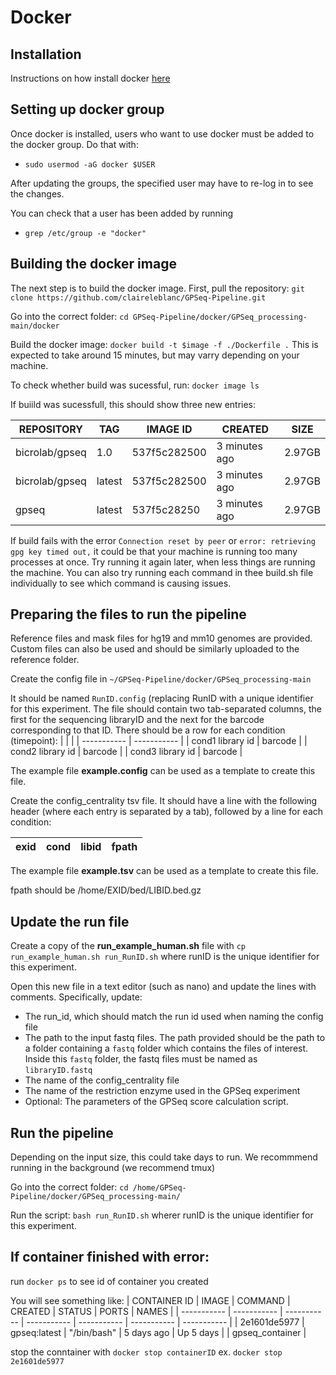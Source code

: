 # Docker

## Installation

Instructions on how install docker [here](https://docs.docker.com/engine/install/ubuntu/)

## Setting up docker group

Once docker is installed, users who want to use docker must be added to the docker group. Do that with: 

- `sudo usermod -aG docker $USER`

After updating the groups, the specified user may have to re-log in to see the changes. 

You can check that a user has been added by running 

- `grep /etc/group -e "docker"`

## Building the docker image

The next step is to build the docker image. First, pull the repository: `git clone https://github.com/claireleblanc/GPSeq-Pipeline.git`

Go into the correct folder: `cd GPSeq-Pipeline/docker/GPSeq_processing-main/docker`

Build the docker image: `docker build -t $image -f ./Dockerfile .` This is expected to take around 15 minutes, but may varry depending on your machine. 

To check whether build was sucessful, run: `docker image ls`

If buiild was sucessfull, this should show three new entries: 

| REPOSITORY | TAG | IMAGE ID | CREATED | SIZE |
| ----------- | ----------- | ----------- | ----------- | ----------- |
| bicrolab/gpseq | 1.0 | 537f5c282500 | 3 minutes ago | 2.97GB |
| bicrolab/gpseq | latest | 537f5c282500 | 3 minutes ago | 2.97GB |
| gpseq | latest | 537f5c28250 | 3 minutes ago | 2.97GB |

If build fails with the error `Connection reset by peer` or `error: retrieving gpg key timed out,` it could be that your machine is running too many processes at once. Try running it again later, when less things are running the machine. You can also try running each command in thee build.sh file individually to see which command is causing issues. 


## Preparing the files to run the pipeline

Reference files and mask files for hg19 and mm10 genomes are provided. Custom files can also be used and should be similarly uploaded to the reference folder. 

Create the config file in `~/GPSeq-Pipeline/docker/GPSeq_processing-main`

It should be named `RunID.config` (replacing RunID with a unique identifier for this experiment. The file should contain two tab-separated columns, the first for the sequencing libraryID and the next for the barcode corresponding to that ID. There should be a row for each condition (timepoint): 
|  |  |
| ----------- | ----------- |
| cond1 library id | barcode |
| cond2 library id | barcode |
| cond3 library id | barcode |

The example file **example.config** can be used as a template to create this file. 

Create the config_centrality tsv file. It should have a line with the following header (where each entry is separated by a tab), followed by a line for each condition:

| exid  |  cond  |  libid  | fpath |
| ----------- | ----------- | ----------- | ----------- |

The example file **example.tsv** can be used as a template to create this file.

fpath should be /home/EXID/bed/LIBID.bed.gz

## Update the run file

Create a copy of the **run_example_human.sh** file with `cp run_example_human.sh run_RunID.sh` where runID is the unique identifier for this experiment. 

Open this new file in a text editor (such as nano) and update the lines with comments. Specifically, update:
- The run_id, which should match the run id used when naming the config file
- The path to the input fastq files. The path provided should be the path to a folder containing a `fastq` folder which contains the files of interest. Inside this `fastq` folder, the fastq files must be named as `libraryID.fastq`
- The name of the config_centrality file
- The name of the restriction enzyme used in the GPSeq experiment
- Optional: The parameters of the GPSeq score calculation script. 

## Run the pipeline

Depending on the input size, this could take days to run. We recommmend running in the background (we recommend tmux)

Go into the correct folder:
`cd /home/GPSeq-Pipeline/docker/GPSeq_processing-main/`

Run the script: `bash run_RunID.sh` wherer runID is the unique identifier for this experiment.

## If container finished with error:

run `docker ps` to see id of container you created

You will see something like: 
| CONTAINER ID |  IMAGE    |      COMMAND   |    CREATED   |   STATUS  |    PORTS  |   NAMES |
| ----------- | ----------- | ----------- | ----------- | ----------- | ----------- | ----------- |
| 2e1601de5977  | gpseq:latest |  "/bin/bash" |   5 days ago  | Up 5 days   |   |       gpseq_container |

stop the conntainer with `docker stop containerID` ex. `docker stop 2e1601de5977`
